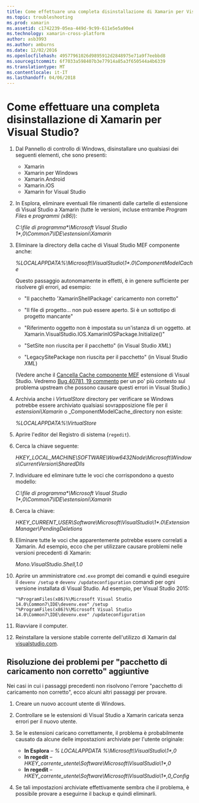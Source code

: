```yaml
---
title: Come effettuare una completa disinstallazione di Xamarin per Visual Studio?
ms.topic: troubleshooting
ms.prod: xamarin
ms.assetid: c1742239-05ea-449d-9c99-611e5e5a90e4
ms.technology: xamarin-cross-platform
author: asb3993
ms.author: amburns
ms.date: 12/02/2016
ms.openlocfilehash: 49577961026d9895912d2848975e71a9f7eebbd8
ms.sourcegitcommit: 6f7033a598407b3e77914a85a3f650544a4b6339
ms.translationtype: MT
ms.contentlocale: it-IT
ms.lasthandoff: 04/06/2018
---
```

# <a name="how-do-i-perform-a-thorough-uninstall-for-xamarin-for-visual-studio"></a>Come effettuare una completa disinstallazione di Xamarin per Visual Studio?


1.  Dal Pannello di controllo di Windows, disinstallare uno qualsiasi dei seguenti elementi, che sono presenti:

    -   Xamarin
    -   Xamarin per Windows
    -   Xamarin.Android
    -   Xamarin.iOS
    -   Xamarin for Visual Studio

2.  In Esplora, eliminare eventuali file rimanenti dalle cartelle di estensione di Visual Studio a Xamarin (tutte le versioni, incluse entrambe _Program Files_ e _programmi (x86)_):

    _C:\\file di programma\*\\Microsoft Visual Studio 1\*,0\\Common7\\IDE\\estensioni\\Xamarin_

3.  Eliminare la directory della cache di Visual Studio MEF componente anche:

    _%LOCALAPPDATA%\\Microsoft\\VisualStudio\\1\*.0\\ComponentModelCache_

    Questo passaggio autonomamente in effetti, è in genere sufficiente per risolvere gli errori, ad esempio:

    -   "Il pacchetto 'XamarinShellPackage' caricamento non corretto"

    -   "Il file di progetto... non può essere aperto. Si è un sottotipo di progetto mancante"

    -   "Riferimento oggetto non è impostata su un'istanza di un oggetto.  at Xamarin.VisualStudio.IOS.XamarinIOSPackage.Initialize()"

    -   "SetSite non riuscita per il pacchetto" (in Visual Studio _XML_)

    -   "LegacySitePackage non riuscita per il pacchetto" (in Visual Studio _XML_)

    (Vedere anche il [Cancella Cache componente MEF](https://visualstudiogallery.msdn.microsoft.com/22b94661-70c7-4a93-9ca3-8b6dd45f47cd) estensione di Visual Studio.  Vedremo [Bug 40781, 19 commento](https://bugzilla.xamarin.com/show_bug.cgi?id=40781#c19) per un po' più contesto sul problema upstream che possono causare questi errori in Visual Studio.)

4.  Archivia anche i _VirtualStore_ directory per verificare se Windows potrebbe essere archiviato qualsiasi sovrapposizione file per il _estensioni\\Xamarin_ o _ComponentModelCache_directory non esiste:

    _%LOCALAPPDATA%\\VirtualStore_

5.  Aprire l'editor del Registro di sistema (`regedit`).

6.  Cerca la chiave seguente:

    _HKEY\_LOCAL\_MACHINE\\SOFTWARE\\Wow6432Node\\Microsoft\\Windows\\CurrentVersion\\SharedDlls_

7.  Individuare ed eliminare tutte le voci che corrispondono a questo modello:

    _C:\\file di programma\*\\Microsoft Visual Studio 1\*,0\\Common7\\IDE\\estensioni\\Xamarin_

8.  Cerca la chiave:

    _HKEY\_CURRENT\_USER\\Software\\Microsoft\\VisualStudio\\1\*.0\\ExtensionManager\\PendingDeletions_

9.  Eliminare tutte le voci che apparentemente potrebbe essere correlati a Xamarin.  Ad esempio, ecco che per utilizzare causare problemi nelle versioni precedenti di Xamarin:

    _Mono.VisualStudio.Shell,1.0_

10. Aprire un amministratore `cmd.exe` prompt dei comandi e quindi eseguire il `devenv /setup` e `devenv /updateconfiguration` comandi per ogni versione installata di Visual Studio.  Ad esempio, per Visual Studio 2015:

    ```
    "%ProgramFiles(x86)%\Microsoft Visual Studio 14.0\Common7\IDE\devenv.exe" /setup
    "%ProgramFiles(x86)%\Microsoft Visual Studio 14.0\Common7\IDE\devenv.exe" /updateconfiguration
    ```

11. Riavviare il computer.

12. Reinstallare la versione stabile corrente dell'utilizzo di Xamarin dal [visualstudio.com](https://visualstudio.com/xamarin/).

## <a name="additional-troubleshooting-steps-for-package-did-not-load-correctly"></a>Risoluzione dei problemi per "pacchetto di caricamento non corretto" aggiuntive

Nei casi in cui i passaggi precedenti non risolvono l'errore "pacchetto di caricamento non corretto", ecco alcuni altri passaggi per provare.

1.  Creare un nuovo account utente di Windows.

2.  Controllare se le estensioni di Visual Studio a Xamarin caricata senza errori per il nuovo utente.

3.  Se le estensioni caricano correttamente, il problema è probabilmente causato da alcune delle impostazioni archiviate per l'utente originale:

    -   **In Esplora** – _% LOCALAPPDATA %\\Microsoft\\VisualStudio\\1\*,0_
    -   **In regedit** – _HKEY\_corrente\_utente\\Software\\Microsoft\\VisualStudio\\1\*,0_
    -   **In regedit** – _HKEY\_corrente\_utente\\Software\\Microsoft\\VisualStudio\\1\*,0\_Config_

4.  Se tali impostazioni archiviate effettivamente sembra che il problema, è possibile provare a eseguirne il backup e quindi eliminarli.

